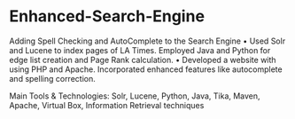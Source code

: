 # Enhanced-Search-Engine
Adding Spell Checking and AutoComplete to the Search Engine
• Used Solr and Lucene to index pages of LA Times. Employed Java and Python for edge list creation and Page Rank calculation.
• Developed a website with using PHP and Apache. Incorporated enhanced features like autocomplete and spelling correction.

Main Tools & Technologies: Solr, Lucene, Python, Java, Tika, Maven, Apache, Virtual Box, Information Retrieval techniques
